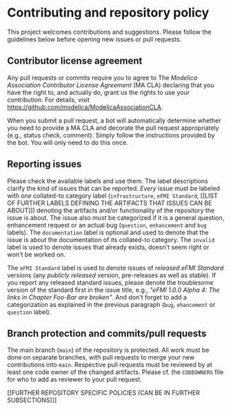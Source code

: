 # Contributing and repository policy

This project welcomes contributions and suggestions. Please follow the guidelines below before opening new issues or pull requests.

## Contributor license agreement

Any pull requests or commits require you to agree to The _Modelica Association Contributor License Agreement_ (MA CLA) declaring that you have the right to, and actually do, grant us the rights to use your contribution. For details, visit https://github.com/modelica/ModelicaAssociationCLA.

When you submit a pull request, a bot will automatically determine whether you need to provide a MA CLA and decorate the pull request appropriately (e.g., status check, comment). Simply follow the instructions provided by the bot. You will only need to do this once.

## Reporting issues

Please check the available labels and use them. The label descriptions clarify the kind of issues that can be reported. _Every_ issue must be labeled with _one_ collated-to category label (`infrastructure`, `eFMI Standard`, [[LIST OF FURTHER LABELS DEFINING THE ARTIFACTS THAT ISSUES CAN BE ABOUT]]) denoting the artifacts and/or functionality of the repository the issue is about. The issue also _must_ be categorized if it is a general question, enhancement request or an actual bug (`question`, `enhancement` and `bug` labels). The `documentation` label is optional and used to denote that the issue is about the documentation of its collated-to category. The `invalid` label is used to denote issues that already exists, doesn't seem right or won't be worked on.

The `eFMI Standard` label is used to denote issues of _released_ _eFMI Standard_ versions (any _publicly released_ version, pre-releases as well as stable). If you report any released standard issues, please denote the troublesome version of the standard first in the issue title, e.g., _"eFMI 1.0.0 Alpha 4: The links in Chapter Foo-Bar are broken"_. And don't forget to add a categorization as explained in the previous paragraph (`bug`, `ehancement` or `question` label).

## Branch protection and commits/pull requests

The main branch (`main`) of the repository is protected. All work must be done on separate branches, with pull requests to merge your new contributions into `main`. Respective pull requests must be reviewed by at least one code owner of the changed artifacts. Please cf. the `CODEOWNERS` file for who to add as reviewer to your pull request.

[[FURTHER REPOSITORY SPECIFIC POLICIES (CAN BE IN FURTHER SUBSECTIONS)]]
